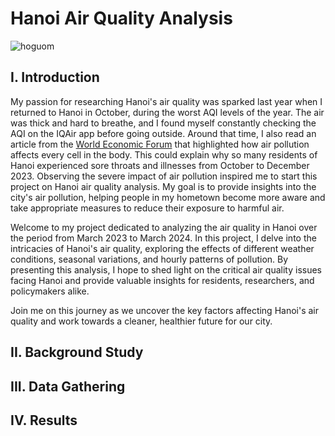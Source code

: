 # Hanoi Air Quality Analysis
![hoguom](https://github.com/namanhnt/Hanoi-Air-Quality-Analysis/assets/139054152/ff3fa853-5be3-4ed9-8b22-bec9b6a01bfe)
## I. Introduction
My passion for researching Hanoi's air quality was sparked last year when I returned to Hanoi in October, during the worst AQI levels of the year. The air was thick and hard to breathe, and I found myself constantly checking the AQI on the IQAir app before going outside. Around that time, I also read an article from the [World Economic Forum](https://www.weforum.org/agenda/2020/10/as-a-chest-surgeon-i-see-the-effects-of-air-pollution-inside-every-patient/?utm_source=linkedin&utm_medium=social_video&utm_term=1_1&utm_content=28072_Indian_surgeon_polluted_lungs&utm_campaign=social_video_2023) that highlighted how air pollution affects every cell in the body. This could explain why so many residents of Hanoi experienced sore throats and illnesses from October to December 2023. Observing the severe impact of air pollution inspired me to start this project on Hanoi air quality analysis. My goal is to provide insights into the city's air pollution, helping people in my hometown become more aware and take appropriate measures to reduce their exposure to harmful air.

Welcome to my project dedicated to analyzing the air quality in Hanoi over the period from March 2023 to March 2024. In this project, I delve into the intricacies of Hanoi's air quality, exploring the effects of different weather conditions, seasonal variations, and hourly patterns of pollution. By presenting this analysis, I hope to shed light on the critical air quality issues facing Hanoi and provide valuable insights for residents, researchers, and policymakers alike.

Join me on this journey as we uncover the key factors affecting Hanoi's air quality and work towards a cleaner, healthier future for our city.
## II. Background Study

## III. Data Gathering

## IV. Results
